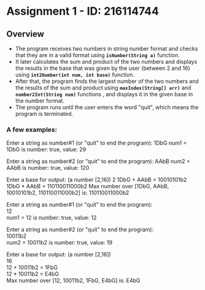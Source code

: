 # Assignment 1 - ID: 216114744

## Overview
   - The program receives two numbers in string number format and checks that they are in a valid format using **`isNumber(String a)`** function.  
   - It later calculates the sum and product of the two numbers and displays the results in the base that was given by the user (between 2 and 16) using **`int2Number(int num, int base)`**  function.  
   - After that, the program finds the largest number of the two numbers and the results of the sum and product using **`maxIndex(String[] arr)`** and **`number2Int(String num)`** functions , and displays it in the given base in the number format.  
   - The program runs until the user enters the word "quit", which means the program is terminated.
### A few examples:
Enter a string as number#1 (or "quit" to end the program): 
1DbG
num1 = 1DbG is number: true, value: 29

Enter a string as number#2 (or "quit" to end the program): 
AAbB
num2 = AAbB is number: true, value: 120

Enter a base for output: (a number [2,16]) 
2
1DbG + AAbB = 10010101b2
1DbG * AAbB = 110110011000b2
Max number over [1DbG, AAbB, 10010101b2, 110110011000b2] is: 110110011000b2


Enter a string as number#1 (or "quit" to end the program):  
12  
num1 = 12 is number: true, value: 12  

Enter a string as number#2 (or "quit" to end the program):  
10011b2  
num2 = 10011b2 is number: true, value: 19  

Enter a base for output: (a number [2,16])  
16  
12 + 10011b2 = 1FbG  
12 * 10011b2 = E4bG  
Max number over [12, 10011b2, 1FbG, E4bG] is: E4bG  


